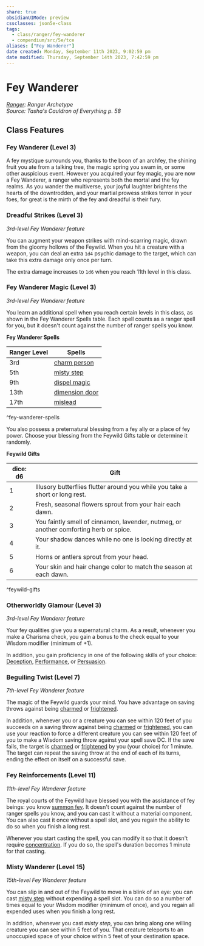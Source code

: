 ```yaml
---
share: true
obsidianUIMode: preview
cssclasses: json5e-class
tags:
  - class/ranger/fey-wanderer
  - compendium/src/5e/tce
aliases: ["Fey Wanderer"]
date created: Monday, September 11th 2023, 9:02:59 pm
date modified: Thursday, September 14th 2023, 7:42:59 pm
---
```

# Fey Wanderer

*[Ranger](./ranger.md#): Ranger Archetype*  
*Source: Tasha's Cauldron of Everything p. 58*  

## Class Features

### Fey Wanderer (Level 3)

A fey mystique surrounds you, thanks to the boon of an archfey, the shining fruit you ate from a talking tree, the magic spring you swam in, or some other auspicious event. However you acquired your fey magic, you are now a Fey Wanderer, a ranger who represents both the mortal and the fey realms. As you wander the multiverse, your joyful laughter brightens the hearts of the downtrodden, and your martial prowess strikes terror in your foes, for great is the mirth of the fey and dreadful is their fury.

### Dreadful Strikes (Level 3)

*3rd-level Fey Wanderer feature*

You can augment your weapon strikes with mind-scarring magic, drawn from the gloomy hollows of the Feywild. When you hit a creature with a weapon, you can deal an extra `1d4` psychic damage to the target, which can take this extra damage only once per turn.

The extra damage increases to `1d6` when you reach 11th level in this class.

### Fey Wanderer Magic (Level 3)

*3rd-level Fey Wanderer feature*

You learn an additional spell when you reach certain levels in this class, as shown in the Fey Wanderer Spells table. Each spell counts as a ranger spell for you, but it doesn't count against the number of ranger spells you know.

**Fey Wanderer Spells**

| Ranger Level | Spells |
|--------------|--------|
| 3rd | [charm person](../spells/charm-person.md#) |
| 5th | [misty step](../spells/misty-step.md#) |
| 9th | [dispel magic](../spells/dispel-magic.md#) |
| 13th | [dimension door](../spells/dimension-door.md#) |
| 17th | [mislead](../spells/mislead.md#) |

^fey-wanderer-spells

You also possess a preternatural blessing from a fey ally or a place of fey power. Choose your blessing from the Feywild Gifts table or determine it randomly.

**Feywild Gifts**

| dice: d6 | Gift |
|----------|------|
| 1 | Illusory butterflies flutter around you while you take a short or long rest. |
| 2 | Fresh, seasonal flowers sprout from your hair each dawn. |
| 3 | You faintly smell of cinnamon, lavender, nutmeg, or another comforting herb or spice. |
| 4 | Your shadow dances while no one is looking directly at it. |
| 5 | Horns or antlers sprout from your head. |
| 6 | Your skin and hair change color to match the season at each dawn. |

^feywild-gifts

### Otherworldly Glamour (Level 3)

*3rd-level Fey Wanderer feature*

Your fey qualities give you a supernatural charm. As a result, whenever you make a Charisma check, you gain a bonus to the check equal to your Wisdom modifier (minimum of +1).

In addition, you gain proficiency in one of the following skills of your choice: [Deception](../../5e-rules/skills.md##Deception), [Performance](../../5e-rules/skills.md##Performance), or [Persuasion](../../5e-rules/skills.md##Persuasion).

### Beguiling Twist (Level 7)

*7th-level Fey Wanderer feature*

The magic of the Feywild guards your mind. You have advantage on saving throws against being [charmed](../../5e-rules/conditions.md##charmed) or [frightened](../../5e-rules/conditions.md##frightened).

In addition, whenever you or a creature you can see within 120 feet of you succeeds on a saving throw against being [charmed](../../5e-rules/conditions.md##charmed) or [frightened](../../5e-rules/conditions.md##frightened), you can use your reaction to force a different creature you can see within 120 feet of you to make a Wisdom saving throw against your spell save DC. If the save fails, the target is [charmed](../../5e-rules/conditions.md.md##charmed) or [frightened](../../5e-rules/conditions.md.md##frightened) by you (your choice) for 1 minute. The target can repeat the saving throw at the end of each of its turns, ending the effect on itself on a successful save.

### Fey Reinforcements (Level 11)

*11th-level Fey Wanderer feature*

The royal courts of the Feywild have blessed you with the assistance of fey beings: you know [summon fey](../spells/summon-fey-tce.md#). It doesn't count against the number of ranger spells you know, and you can cast it without a material component. You can also cast it once without a spell slot, and you regain the ability to do so when you finish a long rest.

Whenever you start casting the spell, you can modify it so that it doesn't require [concentration](../../5e-rules/conditions.md##concentration). If you do so, the spell's duration becomes 1 minute for that casting.

### Misty Wanderer (Level 15)

*15th-level Fey Wanderer feature*

You can slip in and out of the Feywild to move in a blink of an eye: you can cast [misty step](../spells/misty-step.md#.md#) without expending a spell slot. You can do so a number of times equal to your Wisdom modifier (minimum of once), and you regain all expended uses when you finish a long rest.

In addition, whenever you cast *misty step*, you can bring along one willing creature you can see within 5 feet of you. That creature teleports to an unoccupied space of your choice within 5 feet of your destination space.